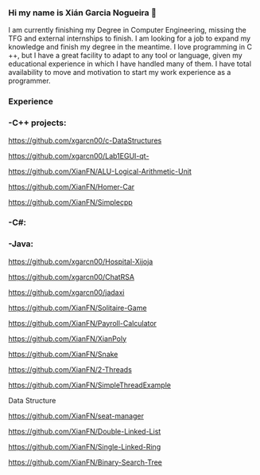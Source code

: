 ### Hi my name is Xián Garcia Nogueira 👋

I am currently finishing my Degree in Computer Engineering, missing the TFG and external internships to finish. I am looking for a job to expand my knowledge and finish my degree in the meantime. I love programming in C ++, but I have a great facility to adapt to any tool or language, given my educational experience in which I have handled many of them. I have total availability to move and motivation to start my work experience as a programmer.

### Experience


### -C++ projects:

https://github.com/xgarcn00/c-DataStructures

https://github.com/xgarcn00/Lab1EGUI-qt-

https://github.com/XianFN/ALU-Logical-Arithmetic-Unit

https://github.com/XianFN/Homer-Car

https://github.com/XianFN/Simplecpp


### -C#:


### -Java:

https://github.com/xgarcn00/Hospital-Xijoja

https://github.com/xgarcn00/ChatRSA

https://github.com/xgarcn00/jadaxi

https://github.com/XianFN/Solitaire-Game

https://github.com/XianFN/Payroll-Calculator

https://github.com/XianFN/XianPoly

https://github.com/XianFN/Snake

https://github.com/XianFN/2-Threads

https://github.com/XianFN/SimpleThreadExample

Data Structure

https://github.com/XianFN/seat-manager

https://github.com/XianFN/Double-Linked-List

https://github.com/XianFN/Single-Linked-Ring

https://github.com/XianFN/Binary-Search-Tree




<!--
**xgarcn00/xgarcn00** is a ✨ _special_ ✨ repository because its `README.md` (this file) appears on your GitHub profile.

Here are some ideas to get you started:

- 🔭 I’m currently working on ...
- 🌱 I’m currently learning ...
- 👯 I’m looking to collaborate on ...
- 🤔 I’m looking for help with ...
- 💬 Ask me about ...
- 📫 How to reach me: ...
- 😄 Pronouns: ...
- ⚡ Fun fact: ...
-->
